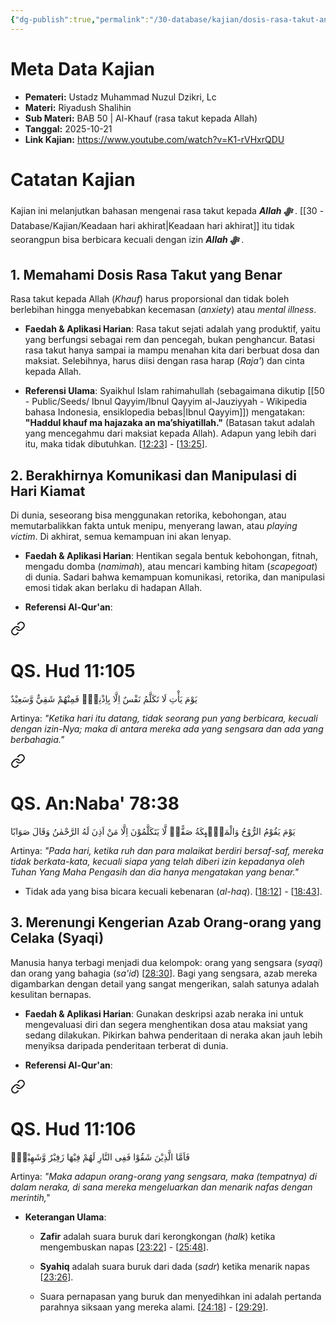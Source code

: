 ```yaml
---
{"dg-publish":true,"permalink":"/30-database/kajian/dosis-rasa-takut-and-berakhirnya-komunikasi-di-hari-kiamat/","tags":["kajian"]}
---
```





# Meta Data Kajian 
<div><ul class="dataview list-view-ul"><li><span><strong>Pemateri:</strong> Ustadz Muhammad Nuzul Dzikri, Lc</span></li><li><span><strong>Materi:</strong> Riyadush Shalihin</span></li><li><span><strong>Sub Materi:</strong> BAB 50 | Al-Khauf (rasa takut kepada Allah)</span></li><li><span><strong>Tanggal:</strong> 2025-10-21</span></li><li><span><strong>Link Kajian:</strong> <a rel="noopener nofollow" class="external-link" href="https://www.youtube.com/watch?v=K1-rVHxrQDU" target="_blank">https://www.youtube.com/watch?v=K1-rVHxrQDU</a></span></li></ul></div>

# Catatan Kajian
Kajian ini melanjutkan bahasan mengenai rasa takut kepada ***Allah ﷻ*** . [[30 - Database/Kajian/Keadaan hari akhirat\|Keadaan hari akhirat]] itu tidak seorangpun bisa berbicara kecuali dengan izin ***Allah ﷻ*** .
## 1. Memahami Dosis Rasa Takut yang Benar
Rasa takut kepada Allah (_Khauf_) harus proporsional dan tidak boleh berlebihan hingga menyebabkan kecemasan (_anxiety_) atau _mental illness_.

- **Faedah & Aplikasi Harian**: Rasa takut sejati adalah yang produktif, yaitu yang berfungsi sebagai rem dan pencegah, bukan penghancur. Batasi rasa takut hanya sampai ia mampu menahan kita dari berbuat dosa dan maksiat. Selebihnya, harus diisi dengan rasa harap (_Raja'_) dan cinta kepada Allah.
    
- **Referensi Ulama**: Syaikhul Islam rahimahullah (sebagaimana dikutip [[50 - Public/Seeds/ Ibnul Qayyim/Ibnul Qayyim al-Jauziyyah - Wikipedia bahasa Indonesia, ensiklopedia bebas\|Ibnul Qayyim]]) mengatakan: **"Haddul khauf ma hajazaka an ma’shiyatillah."** (Batasan takut adalah yang mencegahmu dari maksiat kepada Allah). Adapun yang lebih dari itu, maka tidak dibutuhkan. [[12:23](http://www.youtube.com/watch?v=K1-rVHxrQDU&t=743)] - [[13:25](http://www.youtube.com/watch?v=K1-rVHxrQDU&t=805)].
## 2. Berakhirnya Komunikasi dan Manipulasi di Hari Kiamat
Di dunia, seseorang bisa menggunakan retorika, kebohongan, atau memutarbalikkan fakta untuk menipu, menyerang lawan, atau _playing victim_. Di akhirat, semua kemampuan ini akan lenyap.

- **Faedah & Aplikasi Harian**: Hentikan segala bentuk kebohongan, fitnah, mengadu domba (_namimah_), atau mencari kambing hitam (_scapegoat_) di dunia. Sadari bahwa kemampuan komunikasi, retorika, dan manipulasi emosi tidak akan berlaku di hadapan Allah.
    
- **Referensi Al-Qur'an**: 

<div class="transclusion internal-embed is-loaded"><a class="markdown-embed-link" href="/30-database/al-quran/all-surah/#qs-hud-11-105" aria-label="Open link"><svg xmlns="http://www.w3.org/2000/svg" width="24" height="24" viewBox="0 0 24 24" fill="none" stroke="currentColor" stroke-width="2" stroke-linecap="round" stroke-linejoin="round" class="svg-icon lucide-link"><path d="M10 13a5 5 0 0 0 7.54.54l3-3a5 5 0 0 0-7.07-7.07l-1.72 1.71"></path><path d="M14 11a5 5 0 0 0-7.54-.54l-3 3a5 5 0 0 0 7.07 7.07l1.71-1.71"></path></svg></a><div class="markdown-embed">



# QS. Hud 11:105
يَوْمَ يَأْتِ لَا تَكَلَّمُ نَفْسٌ اِلَّا بِاِذْنِهٖۚ فَمِنْهُمْ شَقِيٌّ وَّسَعِيْدٌ

Artinya: *"Ketika hari itu datang, tidak seorang pun yang berbicara, kecuali dengan izin-Nya; maka di antara mereka ada yang sengsara dan ada yang berbahagia."*



</div></div>


<div class="transclusion internal-embed is-loaded"><a class="markdown-embed-link" href="/30-database/al-quran/all-surah/#qs-an-naba-78-38" aria-label="Open link"><svg xmlns="http://www.w3.org/2000/svg" width="24" height="24" viewBox="0 0 24 24" fill="none" stroke="currentColor" stroke-width="2" stroke-linecap="round" stroke-linejoin="round" class="svg-icon lucide-link"><path d="M10 13a5 5 0 0 0 7.54.54l3-3a5 5 0 0 0-7.07-7.07l-1.72 1.71"></path><path d="M14 11a5 5 0 0 0-7.54-.54l-3 3a5 5 0 0 0 7.07 7.07l1.71-1.71"></path></svg></a><div class="markdown-embed">



# QS. An:Naba' 78:38
يَوْمَ يَقُوْمُ الرُّوْحُ وَالْمَلٰۤىِٕكَةُ صَفًّاۙ  لَّا يَتَكَلَّمُوْنَ اِلَّا مَنْ اَذِنَ لَهُ الرَّحْمٰنُ وَقَالَ صَوَابًا

Artinya: *"Pada hari, ketika ruh dan para malaikat berdiri bersaf-saf, mereka tidak berkata-kata, kecuali siapa yang telah diberi izin kepadanya oleh Tuhan Yang Maha Pengasih dan dia hanya mengatakan yang benar."*



</div></div>

    
- Tidak ada yang bisa bicara kecuali kebenaran (_al-haq_). [[18:12](http://www.youtube.com/watch?v=K1-rVHxrQDU&t=1092)] - [[18:43](http://www.youtube.com/watch?v=K1-rVHxrQDU&t=1123)].

## 3. Merenungi Kengerian Azab Orang-orang yang Celaka (Syaqi)
Manusia hanya terbagi menjadi dua kelompok: orang yang sengsara (_syaqi_) dan orang yang bahagia (_sa'id_) [[28:30](http://www.youtube.com/watch?v=K1-rVHxrQDU&t=1710)]. Bagi yang sengsara, azab mereka digambarkan dengan detail yang sangat mengerikan, salah satunya adalah kesulitan bernapas.

- **Faedah & Aplikasi Harian**: Gunakan deskripsi azab neraka ini untuk mengevaluasi diri dan segera menghentikan dosa atau maksiat yang sedang dilakukan. Pikirkan bahwa penderitaan di neraka akan jauh lebih menyiksa daripada penderitaan terberat di dunia.
    
- **Referensi Al-Qur'an**:
    
<div class="transclusion internal-embed is-loaded"><a class="markdown-embed-link" href="/30-database/al-quran/all-surah/#qs-hud-11-106" aria-label="Open link"><svg xmlns="http://www.w3.org/2000/svg" width="24" height="24" viewBox="0 0 24 24" fill="none" stroke="currentColor" stroke-width="2" stroke-linecap="round" stroke-linejoin="round" class="svg-icon lucide-link"><path d="M10 13a5 5 0 0 0 7.54.54l3-3a5 5 0 0 0-7.07-7.07l-1.72 1.71"></path><path d="M14 11a5 5 0 0 0-7.54-.54l-3 3a5 5 0 0 0 7.07 7.07l1.71-1.71"></path></svg></a><div class="markdown-embed">



# QS. Hud 11:106
فَاَمَّا الَّذِيْنَ شَقُوْا فَفِى النَّارِ لَهُمْ فِيْهَا زَفِيْرٌ وَّشَهِيْقٌۙ  

Artinya: *"Maka adapun orang-orang yang sengsara, maka (tempatnya) di dalam neraka, di sana mereka mengeluarkan dan menarik nafas dengan merintih,"*



</div></div>

        
- **Keterangan Ulama**:
    
    - **Zafir** adalah suara buruk dari kerongkongan (_halk_) ketika mengembuskan napas [[23:22](http://www.youtube.com/watch?v=K1-rVHxrQDU&t=1402)] - [[25:48](http://www.youtube.com/watch?v=K1-rVHxrQDU&t=1548)].
        
    - **Syahiq** adalah suara buruk dari dada (_sadr_) ketika menarik napas [[23:26](http://www.youtube.com/watch?v=K1-rVHxrQDU&t=1406)].
        
    - Suara pernapasan yang buruk dan menyedihkan ini adalah pertanda parahnya siksaan yang mereka alami. [[24:18](http://www.youtube.com/watch?v=K1-rVHxrQDU&t=1458)] - [[29:29](http://www.youtube.com/watch?v=K1-rVHxrQDU&t=1769)].
        

 
 